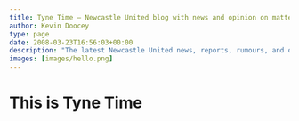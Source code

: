 ```yaml
---
title: Tyne Time — Newcastle United blog with news and opinion on matters at St. James' Park
author: Kevin Doocey
type: page
date: 2008-03-23T16:56:03+00:00
description: "The latest Newcastle United news, reports, rumours, and opinions surrounding events at St. James' Park."
images: [images/hello.png]
---
```


# This is Tyne Time
